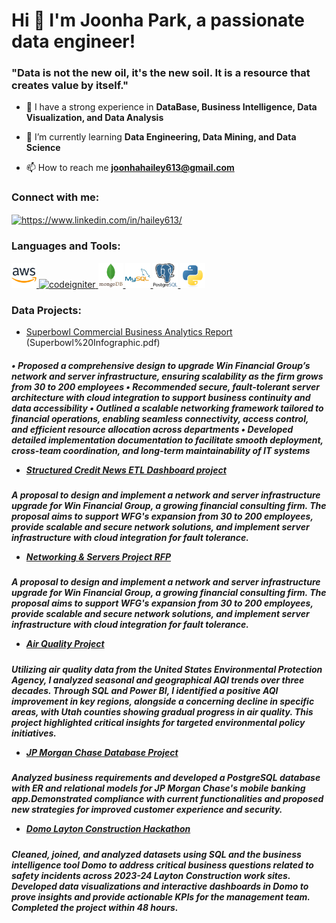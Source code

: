 <h1 align="left">Hi 👋 I'm Joonha Park, a passionate data engineer!</h1>
<h3 align="left">"Data is not the new oil, it's the new soil. It is a resource that creates value by itself."</h3>




- 🔭 I have a strong experience in **DataBase, Business Intelligence, Data Visualization, and Data Analysis**

- 🌱 I’m currently learning **Data Engineering, Data Mining, and Data Science**

- 📫 How to reach me **joonhahailey613@gmail.com**

<h3 align="left">Connect with me:</h3>
<p align="left">
<a href="https://linkedin.com/in/https://www.linkedin.com/in/hailey613/" target="blank"><img align="center" src="https://raw.githubusercontent.com/rahuldkjain/github-profile-readme-generator/master/src/images/icons/Social/linked-in-alt.svg" alt="https://www.linkedin.com/in/hailey613/" height="30" width="40" /></a>
</p>

<h3 align="left">Languages and Tools:</h3>
<p align="left"> <a href="https://aws.amazon.com" target="_blank" rel="noreferrer"> <img src="https://raw.githubusercontent.com/devicons/devicon/master/icons/amazonwebservices/amazonwebservices-original-wordmark.svg" alt="aws" width="40" height="40"/> </a> <a href="https://codeigniter.com" target="_blank" rel="noreferrer"> <img src="https://cdn.worldvectorlogo.com/logos/codeigniter.svg" alt="codeigniter" width="40" height="40"/> </a> <a href="https://www.mongodb.com/" target="_blank" rel="noreferrer"> <img src="https://raw.githubusercontent.com/devicons/devicon/master/icons/mongodb/mongodb-original-wordmark.svg" alt="mongodb" width="40" height="40"/> </a> <a href="https://www.mysql.com/" target="_blank" rel="noreferrer"> <img src="https://raw.githubusercontent.com/devicons/devicon/master/icons/mysql/mysql-original-wordmark.svg" alt="mysql" width="40" height="40"/> </a> <a href="https://www.postgresql.org" target="_blank" rel="noreferrer"> <img src="https://raw.githubusercontent.com/devicons/devicon/master/icons/postgresql/postgresql-original-wordmark.svg" alt="postgresql" width="40" height="40"/> </a> <a href="https://www.python.org" target="_blank" rel="noreferrer"> <img src="https://raw.githubusercontent.com/devicons/devicon/master/icons/python/python-original.svg" alt="python" width="40" height="40"/> </a> </p>

<h3 align="left">Data Projects:</h3>

- [Superbowl Commercial Business Analytics Report](Superbowl%20Commercial%20Business%20Analytics%20Report.pdf) (Superbowl%20Infographic.pdf)
<h5 align="left"> • Proposed a comprehensive design to upgrade Win Financial Group’s network and server infrastructure, ensuring scalability as the firm grows from 30 to 200 employees
• Recommended secure, fault-tolerant server architecture with cloud integration to support business continuity and data accessibility
• Outlined a scalable networking framework tailored to financial operations, enabling seamless connectivity, access control, and efficient resource allocation across departments
• Developed detailed implementation documentation to facilitate smooth deployment, cross-team coordination, and long-term maintainability of IT systems
</p>

- [Structured Credit News ETL Dashboard  project](Structured%20Credit%20News%20ETL%20Dashboard%20project.pdf)
<h5 align="left"> A proposal to design and implement a network and server infrastructure upgrade for Win Financial Group, a growing financial consulting firm. The proposal aims to support WFG's expansion from 30 to 200 employees, provide scalable and secure network solutions, and implement server infrastructure with cloud integration for fault tolerance.
</p>
  
- [Networking & Servers Project RFP](Networking%20&%20Servers%20Project%20RFP.pdf)
<h5 align="left"> A proposal to design and implement a network and server infrastructure upgrade for Win Financial Group, a growing financial consulting firm. The proposal aims to support WFG's expansion from 30 to 200 employees, provide scalable and secure network solutions, and implement server infrastructure with cloud integration for fault tolerance.
</p>
  
- [Air Quality Project](Air%20Quality%20Project.pdf)
<h5 align="left"> Utilizing air quality data from the United States Environmental Protection Agency, I analyzed seasonal and geographical AQI trends over three decades. Through SQL and Power BI, I identified a positive AQI improvement in key regions, alongside a concerning decline in specific areas, with Utah counties showing gradual progress in air quality. This project highlighted critical insights for targeted environmental policy initiatives.
</p>
  
- [JP Morgan Chase Database Project](JP%20Morgan%20Chase%20Database%20Project.pdf)
<h5 align="left"> Analyzed business requirements and developed a PostgreSQL database with ER and relational models for JP Morgan Chase's mobile banking app.Demonstrated compliance with current functionalities and proposed new strategies for improved customer experience and security.
</p>
  
- [Domo Layton Construction Hackathon](Domo%20Layton%20Construction%20Hackathon.pdf)
<h5 align="left"> Cleaned, joined, and analyzed datasets using SQL and the business intelligence tool Domo to address critical business questions related to safety incidents across 2023-24 Layton Construction work sites. Developed data visualizations and interactive dashboards in Domo to prove insights and provide actionable KPIs for the management team. Completed the project within 48 hours.
</p>
